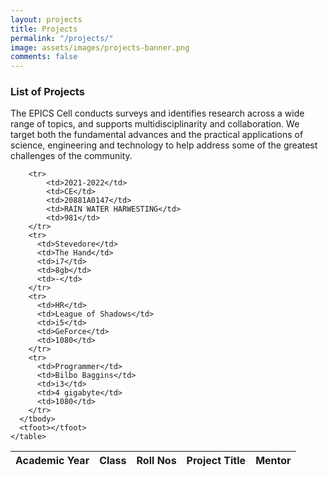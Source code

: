 ```yaml
---
layout: projects
title: Projects
permalink: "/projects/"
image: assets/images/projects-banner.png
comments: false
---
```


### List of Projects
The EPICS Cell conducts surveys and identifies research across a wide range of topics, and supports multidisciplinarity and collaboration. We target both the fundamental advances and the practical applications of science, engineering and technology to help address some of the greatest challenges of the community.

<div class="col-md-12">
    <table class="sortable" style="word-wrap: break-word; overflow-wrap: break-word;">
      <thead>
        <tr>
          <th>Academic Year</th>
          <th>Class</th>
          <th class="no-sort">Roll Nos</th>
		  <th>Project Title</th>
          <th>Mentor</th>
        </tr>
      </thead>
      <tbody>
	  
        <tr>
			<td>2021-2022</td>
			<td>CE</td>
			<td>20881A0147</td>
			<td>RAIN WATER HARWESTING</td>
			<td>981</td>
        </tr>
        <tr>
          <td>Stevedore</td>
          <td>The Hand</td>
          <td>i7</td>
          <td>8gb</td>
          <td>-</td>
        </tr>
        <tr>
          <td>HR</td>
          <td>League of Shadows</td>
          <td>i5</td>
          <td>GeForce</td>
          <td>1080</td>
        </tr>
        <tr>
          <td>Programmer</td>
          <td>Bilbo Baggins</td>
          <td>i3</td>
          <td>4 gigabyte</td>
          <td>1080</td>
        </tr>
      </tbody>
      <tfoot></tfoot>
    </table>
</div>